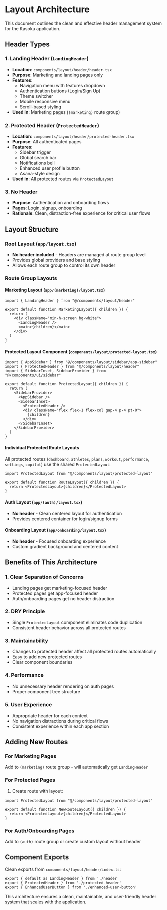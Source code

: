 # Layout Architecture

This document outlines the clean and effective header management system for the Kasoku application.

## Header Types

### 1. Landing Header (`LandingHeader`)
- **Location**: `components/layout/header/header.tsx`
- **Purpose**: Marketing and landing pages only
- **Features**:
  - Navigation menu with features dropdown
  - Authentication buttons (Login/Sign Up)
  - Theme switcher
  - Mobile responsive menu
  - Scroll-based styling
- **Used in**: Marketing pages (`(marketing)` route group)

### 2. Protected Header (`ProtectedHeader`)
- **Location**: `components/layout/header/protected-header.tsx`
- **Purpose**: All authenticated pages
- **Features**:
  - Sidebar trigger
  - Global search bar
  - Notifications bell
  - Enhanced user profile button
  - Asana-style design
- **Used in**: All protected routes via `ProtectedLayout`

### 3. No Header
- **Purpose**: Authentication and onboarding flows
- **Pages**: Login, signup, onboarding
- **Rationale**: Clean, distraction-free experience for critical user flows

## Layout Structure

### Root Layout (`app/layout.tsx`)
- **No header included** - Headers are managed at route group level
- Provides global providers and base styling
- Allows each route group to control its own header

### Route Group Layouts

#### Marketing Layout (`app/(marketing)/layout.tsx`)
```tsx
import { LandingHeader } from "@/components/layout/header"

export default function MarketingLayout({ children }) {
  return (
    <div className="min-h-screen bg-white">
      <LandingHeader />
      <main>{children}</main>
    </div>
  )
}
```

#### Protected Layout Component (`components/layout/protected-layout.tsx`)
```tsx
import { AppSidebar } from "@/components/layout/sidebar/app-sidebar"
import { ProtectedHeader } from "@/components/layout/header"
import { SidebarInset, SidebarProvider } from "@/components/ui/sidebar"

export default function ProtectedLayout({ children }) {
  return (
    <SidebarProvider>
      <AppSidebar />
      <SidebarInset>
        <ProtectedHeader />
        <div className="flex flex-1 flex-col gap-4 p-4 pt-0">
          {children}
        </div>
      </SidebarInset>
    </SidebarProvider>
  )
}
```

#### Individual Protected Route Layouts
All protected routes (`dashboard`, `athletes`, `plans`, `workout`, `performance`, `settings`, `copilot`) use the shared `ProtectedLayout`:

```tsx
import ProtectedLayout from "@/components/layout/protected-layout"

export default function RouteLayout({ children }) {
  return <ProtectedLayout>{children}</ProtectedLayout>
}
```

#### Auth Layout (`app/(auth)/layout.tsx`)
- **No header** - Clean centered layout for authentication
- Provides centered container for login/signup forms

#### Onboarding Layout (`app/onboarding/layout.tsx`)
- **No header** - Focused onboarding experience
- Custom gradient background and centered content

## Benefits of This Architecture

### 1. **Clear Separation of Concerns**
- Landing pages get marketing-focused header
- Protected pages get app-focused header
- Auth/onboarding pages get no header distraction

### 2. **DRY Principle**
- Single `ProtectedLayout` component eliminates code duplication
- Consistent header behavior across all protected routes

### 3. **Maintainability**
- Changes to protected header affect all protected routes automatically
- Easy to add new protected routes
- Clear component boundaries

### 4. **Performance**
- No unnecessary header rendering on auth pages
- Proper component tree structure

### 5. **User Experience**
- Appropriate header for each context
- No navigation distractions during critical flows
- Consistent experience within each app section

## Adding New Routes

### For Marketing Pages
Add to `(marketing)` route group - will automatically get `LandingHeader`

### For Protected Pages
1. Create route with layout:
```tsx
import ProtectedLayout from "@/components/layout/protected-layout"

export default function NewRouteLayout({ children }) {
  return <ProtectedLayout>{children}</ProtectedLayout>
}
```

### For Auth/Onboarding Pages
Add to `(auth)` route group or create custom layout without header

## Component Exports

Clean exports from `components/layout/header/index.ts`:
```tsx
export { default as LandingHeader } from './header'
export { ProtectedHeader } from './protected-header'
export { EnhancedUserButton } from './enhanced-user-button'
```

This architecture ensures a clean, maintainable, and user-friendly header system that scales with the application. 